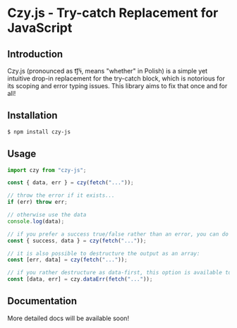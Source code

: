 # Czy.js - Try-catch Replacement for JavaScript

## Introduction

Czy.js (pronounced as t͡ʃʲɨ, means "whether" in Polish) is a simple yet intuitive drop-in replacement for the try-catch block, which is notorious for its scoping and error typing issues. This library aims to fix that once and for all!

## Installation

``` bash
$ npm install czy-js
```

## Usage

``` js
import czy from "czy-js";

const { data, err } = czy(fetch("..."));

// throw the error if it exists...
if (err) throw err;

// otherwise use the data
console.log(data);

// if you prefer a success true/false rather than an error, you can do that as well!
const { success, data } = czy(fetch("..."));

// it is also possible to destructure the output as an array:
const [err, data] = czy(fetch("..."));

// if you rather destructure as data-first, this option is available too!
const [data, err] = czy.dataErr(fetch("..."));
```

## Documentation

More detailed docs will be available soon!
